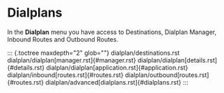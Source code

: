 # Dialplans

In the **Dialplan** menu you have access to Destinations, Dialplan
Manager, Inbound Routes and Outbound Routes.

::: {.toctree maxdepth="2" glob=""}
dialplan/destinations.rst dialplan/dialplan[manager.rst]{#manager.rst}
dialplan/dialplan[details.rst]{#details.rst}
dialplan/dialplan[application.rst]{#application.rst}
dialplan/inbound[routes.rst]{#routes.rst}
dialplan/outbound[routes.rst]{#routes.rst}
dialplan/advanced[dialplans.rst]{#dialplans.rst}
:::
